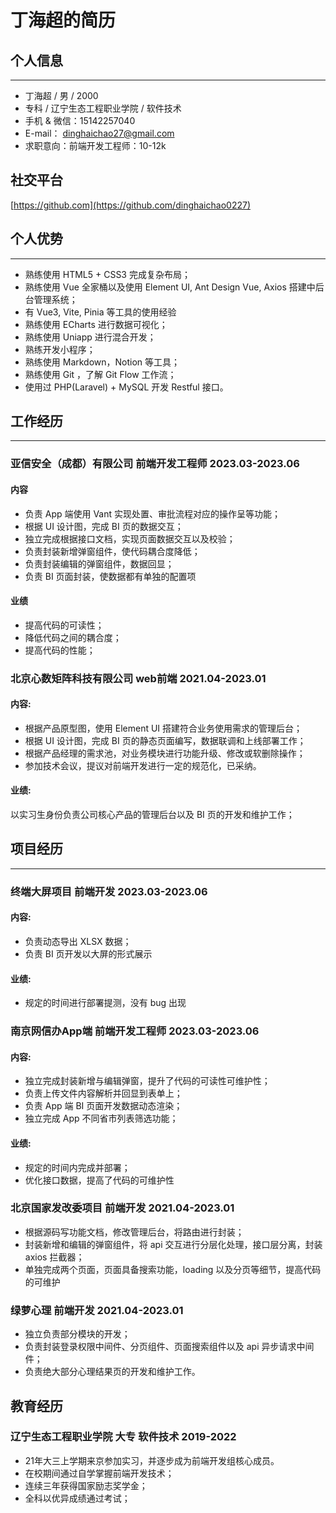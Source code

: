 # 丁海超的简历
## 个人信息
----
* 丁海超 / 男 / 2000
* 专科 / 辽宁生态工程职业学院 / 软件技术
* 手机 & 微信：15142257040
* E-mail： dinghaichao27@gmail.com
* 求职意向：前端开发工程师：10-12k
## 社交平台
[https://github.com](https://github.com/dinghaichao0227)

## 个人优势
---
* 熟练使用 HTML5 + CSS3 完成复杂布局；
* 熟练使用 Vue  全家桶以及使用 Element UI, Ant Design Vue, Axios 搭建中后台管理系统；
* 有 Vue3, Vite, Pinia  等工具的使用经验
* 熟练使用 ECharts  进行数据可视化；
* 熟练使用 Uniapp  进行混合开发；
* 熟练开发小程序；
* 熟练使用 Markdown，Notion  等工具；
* 熟练使用 Git ，了解 Git Flow  工作流；
* 使用过 PHP(Laravel) + MySQL  开发 Restful  接口。
## 工作经历
---
### 亚信安全（成都）有限公司 前端开发工程师 2023.03-2023.06
#### 内容
* 负责 App 端使用 Vant 实现处置、审批流程对应的操作呈等功能；
* 根据 UI 设计图，完成 BI 页的数据交互；
* 独立完成根据接口文档，实现页面数据交互以及校验；
* 负责封装新增弹窗组件，使代码耦合度降低；
* 负责封装编辑的弹窗组件，数据回显；
* 负责 BI 页面封装，使数据都有单独的配置项
#### 业绩
* 提高代码的可读性；
* 降低代码之间的耦合度；
* 提高代码的性能；
### 北京心数矩阵科技有限公司 web前端 2021.04-2023.01
#### 内容:
* 根据产品原型图，使用 Element UI 搭建符合业务使用需求的管理后台；
* 根据 UI 设计图，完成 BI 页的静态页面编写，数据联调和上线部署工作；
* 根据产品经理的需求池，对业务模块进行功能升级、修改或软删除操作；
* 参加技术会议，提议对前端开发进行一定的规范化，已采纳。
#### 业绩:
以实习生身份负责公司核心产品的管理后台以及 BI 页的开发和维护工作；


## 项目经历
---
### 终端大屏项目 前端开发 2023.03-2023.06
#### 内容:
* 负责动态导出 XLSX 数据；
* 负责 BI 页开发以大屏的形式展示
#### 业绩:
* 规定的时间进行部署提测，没有 bug 出现
### 南京网信办App端 前端开发工程师 2023.03-2023.06
#### 内容:
* 独立完成封装新增与编辑弹窗，提升了代码的可读性可维护性；
* 负责上传文件内容解析并回显到表单上；
* 负责 App 端 BI 页面开发数据动态渲染；
* 独立完成 App 不同省市列表筛选功能；
#### 业绩:
* 规定的时间内完成并部署；
* 优化接口数据，提高了代码的可维护性


### 北京国家发改委项目 前端开发 2021.04-2023.01
* 根据源码写功能文档，修改管理后台，将路由进行封装；
* 封装新增和编辑的弹窗组件，将 api 交互进行分层化处理，接口层分离，封装 axios 拦截器；
* 单独完成两个页面，页面具备搜索功能，loading 以及分页等细节，提高代码的可维护
### 绿萝心理 前端开发 2021.04-2023.01
* 独立负责部分模块的开发；
* 负责封装登录权限中间件、分页组件、页面搜索组件以及 api 异步请求中间件；
* 负责绝大部分心理结果页的开发和维护工作。
## 教育经历
### 辽宁生态工程职业学院 大专 软件技术 2019-2022
* 21年大三上学期来京参加实习，并逐步成为前端开发组核心成员。
* 在校期间通过自学掌握前端开发技术；
* 连续三年获得国家励志奖学金；
* 全科以优异成绩通过考试；
